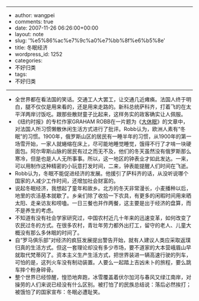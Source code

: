 - --
- author: wangpei
- comments: true
- date: 2007-11-26 06:26:00+00:00
- layout: note
- slug: '%e5%86%ac%e7%9c%a0%e7%bb%8f%e6%b5%8e'
- title: 冬眠经济
- wordpress_id: 1252
- categories:
- 不好归类
- tags:
- 不好归类
- --
- 全世界都在看法国的笑话。交通工人大罢工，让交通几近瘫痪。法国人终于明白，腿不仅仅是用来看的，还是用来走路的。新科总统萨科齐，打着飞的在太平洋两岸讨饭吃。跟那些散财童子比起来，这样务实的政客确实让人佩服。
- 《纽约时报》的专栏作家GRAHAM ROBB在一片题为《[大休眠](http://www.nytimes.com/2007/11/25/opinion/25robb.html?ex=1353646800&en=10e6b5b90b8d61d4&ei=5088&partner=rssnyt&emc=rss)》的文章中，对法国人所习惯懒散休闲生活方式进行了批评。Robb认为，欧洲人素有“冬眠”的习惯。1900年，俄罗斯山区的居民有一睡半年的习惯，从1900年的第一场雪开始，一家人就蜷缩在床上，尽可能地睡觉睡觉，饿得不行了才啃一块硬面包。阿尔卑斯山脉的居民有过之而无不及，他们的冬天虽然没有俄罗斯那么寒冷，但是也是人人无所事事。所以，这一地区的钟表业才如此发达。一来，可以用制作这种精密的小玩意打发时间，二来，钟表能提醒人们时间在飞逝。
- Robb认为，冬眠不能促进经济的发展。他援引了萨科齐的话，从没听说哪个国家的人减少工作时间，还增加社会财富的。
- 说起冬眠经济，我想起了童年和故乡。北方的冬天非常漫长，小麦播种以后，地里的农活基本就歇了。乡亲们除了收拾一下农具，有更多的闲暇时间用来晒太阳、走亲访友和唠嗑。一日三餐也并作两餐，这主要是出于经济的盘算，而不是养生的考虑。
- 不知道有没有社会学家研究过，中国农村近几十年来的迅速变革，如何改变了农民过冬的方式。在很多农村，青壮年劳力都外出打工，留守的老人、儿童大概没有那么多休眠的时间了。
- 自“罗马俱乐部”对经济的疯狂发展提出警告开始，就有人建议人类应采取返璞归真的生活方式。但这一套理论却没有多少市场，要不道家的大本营峨眉山早就取代梵蒂冈了。资本主义生产生活方式，把世界装进一辆高速行驶的列车，可怕的是，这列火车没有制动装置。人要么一起踏上吉凶未卜的旅程，要么跳车摔个粉身碎骨。
- 整个世界已经惊醒，惶恐地奔跑，冰雪覆盖着伏尔加河与春风又绿江南岸，对操劳的人们来说已经没有什么区别。被打怕了的民族总结说：落后必然挨打；被饿怕了的国家宣布：冬眠必遭耻笑。
